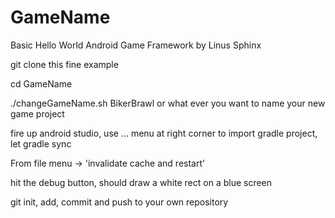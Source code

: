# GameName
Basic Hello World Android Game Framework by Linus Sphinx

git clone this fine example

cd GameName

./changeGameName.sh BikerBrawl or what ever you want to name your new game project

fire up android studio, use ... menu at right corner to import gradle project, let gradle sync

From file menu -> 'invalidate cache and restart'

hit the debug button, should draw a white rect on a blue screen

git init, add, commit and push to your own repository
